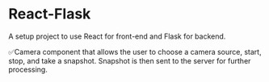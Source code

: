 # React-Flask
 A setup project to use React for front-end and Flask for backend.

✅Camera component that allows the user to choose a camera source, start, stop, and take a snapshot. Snapshot is then sent to the server for further processing.
